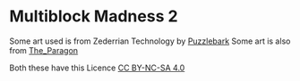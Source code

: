 # Multiblock Madness 2
 

Some art used is from Zederrian Technology by [Puzzlebark](https://www.curseforge.com/minecraft/texture-packs/zederrian-technology-for-gtceu)
Some art is also from [The_Paragon](https://github.com/malcolmriley/unused-textures)

Both these have this Licence [CC BY-NC-SA 4.0](http://creativecommons.org/licenses/by-nc-sa/4.0/deed.en)
